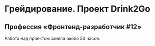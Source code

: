 # Грейдирование. Проект Drink2Go
## Профессия «Фронтенд-разработчик #12»

Работа над проектом заняла около 50 часов. 
